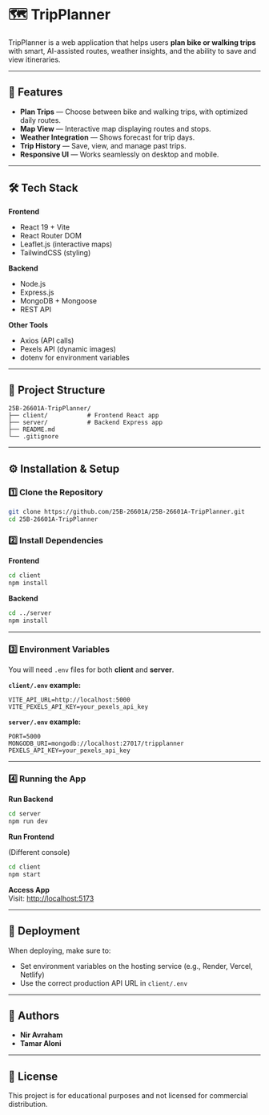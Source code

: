 # 🗺️ TripPlanner

TripPlanner is a web application that helps users **plan bike or walking trips** with smart, AI-assisted routes, weather insights, and the ability to save and view itineraries.

---

## 📌 Features

- **Plan Trips** — Choose between bike and walking trips, with optimized daily routes.
- **Map View** — Interactive map displaying routes and stops.
- **Weather Integration** — Shows forecast for trip days.
- **Trip History** — Save, view, and manage past trips.
- **Responsive UI** — Works seamlessly on desktop and mobile.

---

## 🛠️ Tech Stack

**Frontend**  
- React 19 + Vite
- React Router DOM
- Leaflet.js (interactive maps)
- TailwindCSS (styling)

**Backend**  
- Node.js
- Express.js
- MongoDB + Mongoose
- REST API

**Other Tools**  
- Axios (API calls)
- Pexels API (dynamic images)
- dotenv for environment variables

---

## 📂 Project Structure

```
25B-26601A-TripPlanner/
├── client/           # Frontend React app
├── server/           # Backend Express app
├── README.md
└── .gitignore
```

---

## ⚙️ Installation & Setup

### 1️⃣ Clone the Repository
```bash
git clone https://github.com/25B-26601A/25B-26601A-TripPlanner.git
cd 25B-26601A-TripPlanner
```

### 2️⃣ Install Dependencies

**Frontend**
```bash
cd client
npm install
```

**Backend**
```bash
cd ../server
npm install
```

---

### 3️⃣ Environment Variables

You will need `.env` files for both **client** and **server**.

**`client/.env` example:**
```env
VITE_API_URL=http://localhost:5000
VITE_PEXELS_API_KEY=your_pexels_api_key
```

**`server/.env` example:**
```env
PORT=5000
MONGODB_URI=mongodb://localhost:27017/tripplanner
PEXELS_API_KEY=your_pexels_api_key
```

---

### 4️⃣ Running the App

**Run Backend**
```bash
cd server
npm run dev
```

**Run Frontend**

(Different console)
```bash
cd client
npm start
```

**Access App**  
Visit: [http://localhost:5173](http://localhost:5173)

---

## 🚀 Deployment

When deploying, make sure to:
- Set environment variables on the hosting service (e.g., Render, Vercel, Netlify)
- Use the correct production API URL in `client/.env`

---

## 👥 Authors

- **Nir Avraham**
- **Tamar Aloni**

---

## 📜 License
This project is for educational purposes and not licensed for commercial distribution.
